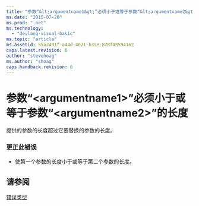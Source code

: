 ```yaml
---
title: "参数“&lt;argumentname1&gt;”必须小于或等于参数“&lt;argumentname2&gt;”的长度 | Microsoft Docs"
ms.date: "2015-07-20"
ms.prod: ".net"
ms.technology: 
  - "devlang-visual-basic"
ms.topic: "article"
ms.assetid: 55a2401f-a44d-4671-b35e-878f48594162
caps.latest.revision: 6
author: "stevehoag"
ms.author: "shoag"
caps.handback.revision: 6
---
```

# 参数“&lt;argumentname1&gt;”必须小于或等于参数“&lt;argumentname2&gt;”的长度
提供的参数的长度超过它要替换的参数的长度。  
  
### 更正此错误  
  
-   使第一个参数的长度小于或等于第二个参数的长度。  
  
## 请参阅  
 [错误类型](../../visual-basic/programming-guide/language-features/error-types.md)